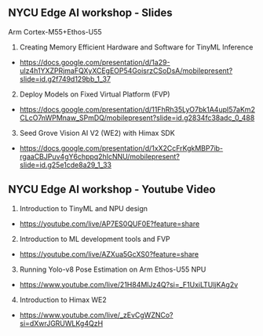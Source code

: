 
## NYCU Edge AI workshop - Slides
Arm Cortex-M55+Ethos-U55 

1. Creating Memory Efficient Hardware and Software for TinyML Inference
* https://docs.google.com/presentation/d/1a29-ulz4h1YXZPRjmaFQXyXCEgEOP54GoisrzCSoDsA/mobilepresent?slide=id.g2f749d129bb_1_37
2. Deploy Models on Fixed Virtual Platform (FVP)
* https://docs.google.com/presentation/d/11FhRh35LyO7bk1A4upI57aKm2CLcO7nWPMnaw_SPmDQ/mobilepresent?slide=id.g2834fc38adc_0_488
3. Seed Grove Vision AI V2 (WE2) with Himax SDK
* https://docs.google.com/presentation/d/1xX2CcFrKgkMBP7ib-rgaaCBJPuv4gY6chppq2hIcNNU/mobilepresent?slide=id.g25e1cde8a29_1_33

## NYCU Edge AI workshop - Youtube Video

1. Introduction to TinyML and NPU design
* https://youtube.com/live/AP7ES0QUF0E?feature=share
2. Introduction to ML development tools and FVP
* https://youtube.com/live/AZXua5GcXS0?feature=share
3. Running Yolo-v8 Pose Estimation on Arm Ethos-U55 NPU
* https://www.youtube.com/live/21H84MlJz4Q?si=_F1UxiLTUljKAg2v
4. Introduction to Himax WE2
* https://www.youtube.com/live/_zEvCgWZNCo?si=dXwrJGRUWLKg4QzH

